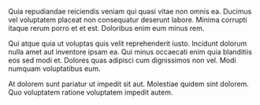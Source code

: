 Quia repudiandae reiciendis veniam qui quasi vitae non omnis ea. Ducimus vel voluptatem placeat non consequatur deserunt labore. Minima corrupti itaque rerum porro et et est. Doloribus enim eum minus rem.
 Qui atque quia ut voluptas quis velit reprehenderit iusto. Incidunt dolorum nulla amet aut inventore ipsam ea. Qui minus occaecati enim quia blanditiis eos sed modi et. Dolores quas adipisci cum dignissimos non vel. Modi numquam voluptatibus eum.
 At dolorem sunt pariatur ut impedit sit aut. Molestiae quidem sint dolorem. Quo voluptatem ratione voluptatem impedit autem.